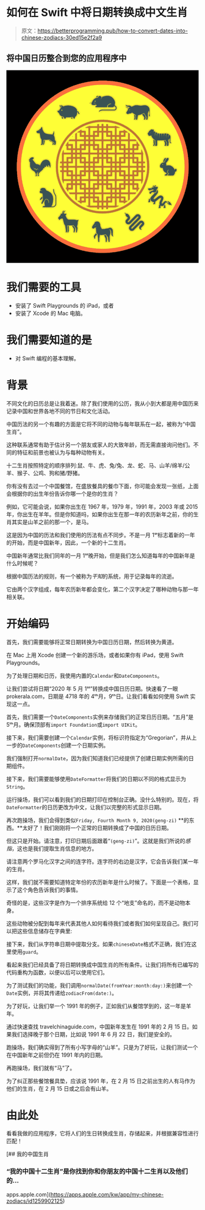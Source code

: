 # 如何在 Swift 中将日期转换成中文生肖

> 原文：<https://betterprogramming.pub/how-to-convert-dates-into-chinese-zodiacs-30ed15e2f2a9>

## 将中国日历整合到您的应用程序中

![](img/50806c19d02717747b74e373ddf34a0c.png)

# 我们需要的工具

*   安装了 Swift Playgrounds 的 iPad，或者
*   安装了 Xcode 的 Mac 电脑。

# 我们需要知道的是

*   对 Swift 编程的基本理解。

# 背景

不同文化的日历总是让我着迷。除了我们使用的公历，我从小到大都是用中国历来记录中国和世界各地不同的节日和文化活动。

中国历法的另一个有趣的方面是它将不同的动物与每年联系在一起，被称为“中国生肖”。

这种联系通常有助于估计另一个朋友或家人的大致年龄，而无需直接询问他们。不同的特征和前景也被认为与每种动物有关。

十二生肖按照特定的顺序排列:鼠、牛、虎、兔/兔、龙、蛇、马、山羊/绵羊/公羊、猴子、公鸡、狗和猪/野猪。

你有没有去过一个中国餐馆，在盛放餐具的餐巾下面，你可能会发现一张纸，上面会根据你的出生年份告诉你哪一个是你的生肖？

例如，它可能会说，如果你出生在 1967 年，1979 年，1991 年，2003 年或 2015 年，你出生在羊年。但是你知道吗，如果你出生在那一年的农历新年之前，你的生肖其实是山羊之前的那一个，是马。

这是因为中国的历法和我们使用的历法有点不同步。不是一月 1ˢᵗ标志着新的一年的开始，而是中国新年，因此，一个新的十二生肖。

中国新年通常比我们同年的一月 1ˢᵗ晚开始，但是我们怎么知道每年的中国新年是什么时候呢？

根据中国历法的规则，有一个被称为*干知*的系统，用于记录每年的流逝。

它由两个汉字组成，每年农历新年都会变化，第二个汉字决定了哪种动物与那一年相关联。

# 开始编码

首先，我们需要能够将正常日期转换为中国日历日期，然后转换为黄道。

在 Mac 上用 Xcode 创建一个新的游乐场，或者如果你有 iPad，使用 Swift Playgrounds。

为了处理日期和日历，我使用内置的`Calendar`和`DateComponents`。

让我们尝试将日期“2020 年 5 月 1ˢᵗ”转换成中国日历日期。快速看了一眼 prokerala.com，日期是 4718 年的 4ᵗʰ月，9ᵗʰ日。让我们看看如何使用 Swift 实现这一点。

首先，我们需要一个`DateComponents`实例来存储我们的正常日历日期。“五月”是 5ᵗʰ月。确保顶部有`import Foundation`或`import UIKit`。

接下来，我们需要创建一个`Calendar`实例，将标识符指定为“Gregorian”，并从上一步的`DateComponents`创建一个日期实例。

我们强制打开`normalDate`，因为我们知道我们已经提供了创建日期实例所需的日期组件。

接下来，我们需要能够使用`DateFormatter`将我们的日期以不同的格式显示为`String`。

运行操场，我们可以看到我们的日期打印在控制台正确。没什么特别的。现在，将`DateFormatter`的日历更改为中文，让我们以完整的形式显示日期。

再次跑操场，我们会得到类似`Friday, Fourth Month 9, 2020(geng-zi)` **的东西。**太好了！我们刚刚将一个正常的日期转换成了中国的日历日期。

但这只是开始。请注意，打印日期后面跟着“`(geng-zi)`”。这就是我们所说的*感指*，这也是我们提取生肖信息的地方。

请注意两个罗马化汉字之间的连字符。连字符的右边是汉字，它会告诉我们某一年的生肖。

这样，我们就不需要知道特定年份的农历新年是什么时候了。下面是一个表格，显示了这个角色告诉我们的事情。

奇怪的是，这些汉字是作为一个排序系统给 12 个“地支”命名的，而不是动物本身。

这些动物被分配到每年来代表其他人如何看待我们或者我们如何呈现自己。我们可以把这些信息储存在字典里:

接下来，我们从字符串日期中提取分支。如果`chineseDate`格式不正确，我们在这里使用`guard`。

看起来我们已经具备了将日期转换成中国生肖的所有条件。让我们将所有已编写的代码重构为函数，以便以后可以使用它们。

为了测试我们的功能，我们调用`normalDate(fromYear:month:day:)`来创建一个`Date`实例，并将其传递给`zodiacFrom(date:)`。

为了好玩，让我们举一个 1991 年的例子，正如我们从餐馆学到的，这一年是羊年。

通过快速查找 travelchinaguide.com，中国新年发生在 1991 年的 2 月 15 日。如果我们选择晚于那个日期，比如说 1991 年 6 月 22 日，我们是安全的。

跑操场，我们确实得到了所有小写字母的“山羊”。只是为了好玩，让我们测试一个在中国新年之前但仍在 1991 年内的日期。

再跑操场，我们就有“马”了。

为了纠正那些餐馆餐具垫，应该说 1991 年，在 2 月 15 日之前出生的人有马作为他们的生肖，在 2 月 15 日或之后会有山羊。

# 由此处

看看我做的应用程序，它将人们的生日转换成生肖，存储起来，并根据兼容性进行匹配！

[](https://apps.apple.com/kw/app/my-chinese-zodiacs/id1259902125) [## 我的中国生肖

### “我的中国十二生肖”是你找到你和你朋友的中国十二生肖以及他们的…

apps.apple.com](https://apps.apple.com/kw/app/my-chinese-zodiacs/id1259902125)